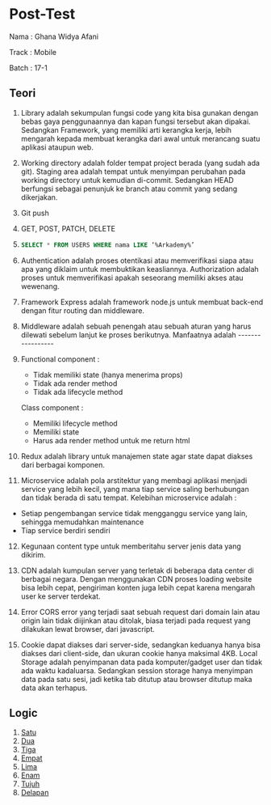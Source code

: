 # Post-Test

Nama : Ghana Widya Afani

Track : Mobile

Batch : 17-1

## Teori

1. Library adalah sekumpulan fungsi code yang kita bisa gunakan dengan bebas gaya penggunaannya dan kapan fungsi tersebut akan dipakai. Sedangkan Framework, yang memiliki arti kerangka kerja, lebih mengarah kepada membuat kerangka dari awal untuk merancang suatu aplikasi ataupun web.

2. Working directory adalah folder tempat project berada (yang sudah ada git). Staging area adalah tempat untuk menyimpan perubahan pada working directory untuk kemudian di-commit. Sedangkan HEAD berfungsi sebagai penunjuk ke branch atau commit yang sedang dikerjakan.

3. Git push

4. GET, POST, PATCH, DELETE

5. ```SQL
   SELECT * FROM USERS WHERE nama LIKE ‘%Arkademy%’
   ```

6. Authentication adalah proses otentikasi atau memverifikasi siapa atau apa yang diklaim untuk membuktikan keasliannya. Authorization adalah proses untuk memverifikasi apakah seseorang memiliki akses atau wewenang.

7. Framework Express adalah framework node.js untuk membuat back-end dengan fitur routing dan middleware.

8. Middleware adalah sebuah penengah atau sebuah aturan yang harus dilewati sebelum lanjut ke proses berikutnya. Manfaatnya adalah -----------------

9. Functional component :

   - Tidak memiliki state (hanya menerima props)
   - Tidak ada render method
   - Tidak ada lifecycle method

   Class component :

   - Memiliki lifecycle method
   - Memiliki state
   - Harus ada render method untuk me return html

10. Redux adalah library untuk manajemen state agar state dapat diakses dari berbagai komponen.

11. Microservice adalah pola arstitektur yang membagi aplikasi menjadi service yang lebih kecil, yang mana tiap service saling berhubungan dan tidak berada di satu tempat. Kelebihan microservice adalah :

- Setiap pengembangan service tidak mengganggu service yang lain, sehingga memudahkan maintenance
- Tiap service berdiri sendiri

12. Kegunaan content type untuk memberitahu server jenis data yang dikirim.

13. CDN adalah kumpulan server yang terletak di beberapa data center di berbagai negara. Dengan menggunakan CDN proses loading website bisa lebih cepat, pengiriman konten juga lebih cepat karena mengarah user ke server terdekat.

14. Error CORS error yang terjadi saat sebuah request dari domain lain atau origin lain tidak diijinkan atau ditolak, biasa terjadi pada request yang dilakukan lewat browser, dari javascript.

15. Cookie dapat diakses dari server-side, sedangkan keduanya hanya bisa diakses dari client-side, dan ukuran cookie hanya maksimal 4KB. Local Storage adalah penyimpanan data pada komputer/gadget user dan tidak ada waktu kadaluarsa. Sedangkan session storage hanya menyimpan data pada satu sesi, jadi ketika tab ditutup atau browser ditutup maka data akan terhapus.

## Logic

1. [Satu](https://github.com/gana-wa/chunin-exam/blob/main/logic/1.js)
2. [Dua](https://github.com/gana-wa/chunin-exam/blob/main/logic/2.js)
3. [Tiga](https://github.com/gana-wa/chunin-exam/blob/main/logic/3.sql)
4. [Empat](https://github.com/gana-wa/chunin-exam/blob/main/logic/4.js)
5. [Lima](https://github.com/gana-wa/chunin-exam/blob/main/logic/5.js)
6. [Enam](https://github.com/gana-wa/chunin-exam/blob/main/logic/6.js)
7. [Tujuh](https://github.com/gana-wa/chunin-exam/blob/main/logic/7.js)
8. [Delapan](https://github.com/gana-wa/chunin-exam/blob/main/logic/8.js)
